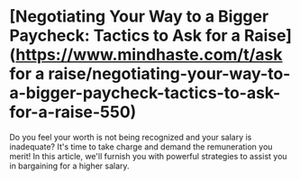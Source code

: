 
# [Negotiating Your Way to a Bigger Paycheck: Tactics to Ask for a Raise](https://www.mindhaste.com/t/ask for a raise/negotiating-your-way-to-a-bigger-paycheck-tactics-to-ask-for-a-raise-550)

Do you feel your worth is not being recognized and your salary is inadequate? It's time to take charge and demand the remuneration you merit! In this article, we'll furnish you with powerful strategies to assist you in bargaining for a higher salary.
    